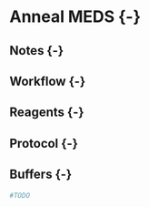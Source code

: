 # Anneal MEDS {-}

## Notes {-}

## Workflow {-}

## Reagents {-}

## Protocol {-}

## Buffers {-}


```r
#TODO
```
